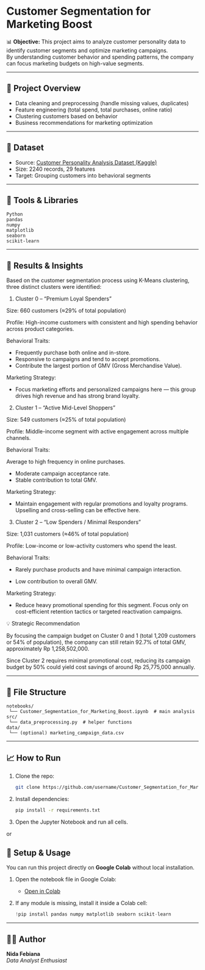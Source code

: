 # Customer Segmentation for Marketing Boost

📊 **Objective:**
This project aims to analyze customer personality data to identify customer segments and optimize marketing campaigns.  
By understanding customer behavior and spending patterns, the company can focus marketing budgets on high-value segments.

---

## 🧠 Project Overview
- Data cleaning and preprocessing (handle missing values, duplicates)
- Feature engineering (total spend, total purchases, online ratio)
- Clustering customers based on behavior
- Business recommendations for marketing optimization

---

## 🧩 Dataset
- Source: [Customer Personality Analysis Dataset (Kaggle)](https://www.kaggle.com/datasets/imakash3011/customer-personality-analysis)
- Size: 2240 records, 29 features
- Target: Grouping customers into behavioral segments

---

## 🧰 Tools & Libraries
```
Python   
pandas  
numpy  
matplotlib  
seaborn  
scikit-learn  
```

---

## 🚀 Results & Insights

Based on the customer segmentation process using K-Means clustering, three distinct clusters were identified:

1. Cluster 0 – “Premium Loyal Spenders”

Size: 660 customers (≈29% of total population)

Profile: High-income customers with consistent and high spending behavior across product categories.

Behavioral Traits:

- Frequently purchase both online and in-store.
- Responsive to campaigns and tend to accept promotions.
- Contribute the largest portion of GMV (Gross Merchandise Value).

Marketing Strategy:
- Focus marketing efforts and personalized campaigns here — this group drives high revenue and has strong brand loyalty.

2. Cluster 1 – “Active Mid-Level Shoppers”

Size: 549 customers (≈25% of total population)

Profile: Middle-income segment with active engagement across multiple channels.

Behavioral Traits:

Average to high frequency in online purchases.

- Moderate campaign acceptance rate.
- Stable contribution to total GMV.

Marketing Strategy:
- Maintain engagement with regular promotions and loyalty programs. Upselling and cross-selling can be effective here.

3. Cluster 2 – “Low Spenders / Minimal Responders”

Size: 1,031 customers (≈46% of total population)

Profile: Low-income or low-activity customers who spend the least.

Behavioral Traits:

- Rarely purchase products and have minimal campaign interaction.

- Low contribution to overall GMV.

Marketing Strategy:
- Reduce heavy promotional spending for this segment. Focus only on cost-efficient retention tactics or targeted reactivation campaigns.

💡 Strategic Recommendation

By focusing the campaign budget on Cluster 0 and 1 (total 1,209 customers or 54% of population),
the company can still retain 92.7% of total GMV, approximately Rp 1,258,502,000.

Since Cluster 2 requires minimal promotional cost, reducing its campaign budget by 50% could yield
cost savings of around Rp 25,775,000 annually.

---

## 🧾 File Structure
```
notebooks/
 └── Customer_Segmentation_for_Marketing_Boost.ipynb  # main analysis
src/
 └── data_preprocessing.py  # helper functions
data/
 └── (optional) marketing_campaign_data.csv
```

---

## 📈 How to Run
1. Clone the repo:
   ```bash
   git clone https://github.com/username/Customer_Segmentation_for_Marketing_Boost.git
   ```
2. Install dependencies:
   ```bash
   pip install -r requirements.txt
   ```
3. Open the Jupyter Notebook and run all cells.

or

## 🚀 Setup & Usage

You can run this project directly on **Google Colab** without local installation.

1. Open the notebook file in Google Colab:
   - [Open in Colab](https://colab.research.google.com/github/nidafebiana/Customer_Segmentation_for_Marketing_Boost/blob/main/Customer_Segmentation_for_Marketing_Boost.ipynb)

2. If any module is missing, install it inside a Colab cell:
   ```python
   !pip install pandas numpy matplotlib seaborn scikit-learn


---

## 🧑‍💼 Author
**Nida Febiana**  
_Data Analyst Enthusiast_
